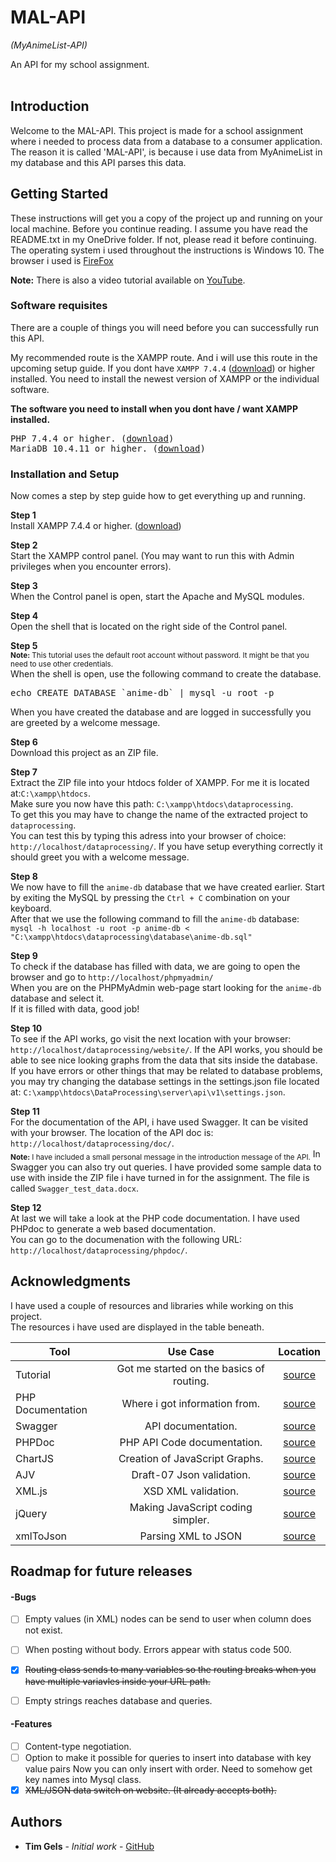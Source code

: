 # MAL-API
<i>(MyAnimeList-API)</i><br>

An API for my school assignment.<br><br>

## Introduction
<p>Welcome to the MAL-API. This project is made for a school assignment where i needed to process data from a database to a consumer application. The reason it is called 'MAL-API', is because i use data from MyAnimeList in my database and this API parses this data.</p>

## Getting Started
These instructions will get you a copy of the project up and running on your local machine. Before you continue reading. I assume you have read the README.txt in my OneDrive folder. If not, please read it before continuing.<br>
The operating system i used throughout the instructions is Windows 10. The browser i used is <a href="https://www.mozilla.org/en-US/firefox/windows/">FireFox</a><br>

<b>Note:</b> There is also a video tutorial available on <a href="https://www.youtube.com/watch?v=acCZ-1Et0Mo">YouTube</a>.

### Software requisites
There are a couple of things you will need before you can successfully run this API.

My recommended route is the XAMPP route. And i will use this route in the upcoming setup guide.
If you dont have `XAMPP 7.4.4` (<a href="https://www.apachefriends.org/download.html" title="download" target="_blank">download</a>) or higher installed. You need to install the newest version of XAMPP or the individual software.

<b> The software you need to install when you dont have / want XAMPP installed.</b>
<pre>
PHP 7.4.4 or higher. (<a href="https://www.php.net/downloads.php" title="PHP download" target="_blank">download</a>)
MariaDB 10.4.11 or higher. (<a href="https://downloads.mariadb.org/" title="MariaDB download" target="_blank">download</a>)
</pre>



### Installation and Setup

Now comes a step by step guide how to get everything up and running.

<b>Step 1</b><br>
Install XAMPP 7.4.4 or higher. (<a href="https://www.apachefriends.org/download.html" title="download" target="_blank">download</a>)

<b>Step 2</b><br>
Start the XAMPP control panel. (You may want to run this with Admin privileges when you encounter errors).

<b>Step 3</b><br>
When the Control panel is open, start the Apache and MySQL modules.

<b>Step 4</b><br>
Open the shell that is located on the right side of the Control panel. 

<b>Step 5</b><br>
<sub><b>Note:</b> This tutorial uses the default root account without password. It might be that you need to use other credentials.</sub><br>
When the shell is open, use the following command to create the database. 
<pre>
echo CREATE DATABASE `anime-db` | mysql -u root -p
</pre>

When you have created the database and are logged in successfully you are greeted by a welcome message.

<b>Step 6</b><br>
Download this project as an ZIP file.

<b>Step 7</b><br>
Extract the ZIP file into your htdocs folder of XAMPP. For me it is located at:```C:\xampp\htdocs```.<br>
Make sure you now have this path: ```C:\xampp\htdocs\dataprocessing```.<br>
To get this you may have to change the name of the extracted project to ```dataprocessing```.<br>
You can test this by typing this adress into your browser of choice: ```http://localhost/dataprocessing/```. 
If you have setup everything correctly it should greet you with a welcome message.<br>

<b>Step 8</b><br>
We now have to fill the ```anime-db``` database that we have created earlier. Start by exiting the MySQL by pressing the ```Ctrl + C``` combination on your keyboard.<br>
After that we use the following command to fill the ```anime-db``` database:<br>
```mysql -h localhost -u root -p anime-db < "C:\xampp\htdocs\dataprocessing\database\anime-db.sql"```

<b>Step 9</b><br>
To check if the database has filled with data, we are going to open the browser and go to ```http://localhost/phpmyadmin/```<br>
When you are on the PHPMyAdmin web-page start looking for the ```anime-db``` database and select it.<br>
If it is filled with data, good job!

<b>Step 10</b><br>
To see if the API works, go visit the next location with your browser: ```http://localhost/dataprocessing/website/```. If the API works, you should be able to see nice looking graphs from the data that sits inside the database.<br>
If you have errors or other things that may be related to database problems, you may try changing the database settings in the settings.json file located at: ```C:\xampp\htdocs\DataProcessing\server\api\v1\settings.json```.

<b>Step 11</b><br>
For the documentation of the API, i have used Swagger. It can be visited with your browser. The location of the API doc is: ```http://localhost/dataprocessing/doc/```.<br>
<sub><b>Note:</b> I have included a small personal message in the introduction message of the API.</sub>
In Swagger you can also try out queries. I have provided some sample data to use with inside the ZIP file i have turned in for the assignment. The file is called ```Swagger_test_data.docx```.

<b>Step 12</b><br>
At last we will take a look at the PHP code documentation. I have used PHPdoc to generate a web based documentation.<br>
You can go to the documenation with the following URL: ```http://localhost/dataprocessing/phpdoc/```.

## Acknowledgments<br>
I have used a couple of resources and libraries while working on this project.<br>
The resources i have used are displayed in the table beneath.
<br>

| Tool          | Use Case      | Location|
| ------------- |:-------------:|:-----:|
| Tutorial      | Got me started on the basics of routing. | <a href="https://medium.com/the-andela-way/how-to-build-a-basic-server-side-routing-system-in-php-e52e613cf241">source</a> |
| PHP Documentation      | Where i got information from.      |  <a href="https://www.php.net/manual/en/">source</a>  |
| Swagger |   API documentation.    | <a href="https://swagger.io/">source</a> |
| PHPDoc |   PHP API Code documentation.    | <a href="https://www.phpdoc.org/">source</a> |
| ChartJS |   Creation of JavaScript Graphs.    | <a href="https://www.chartjs.org/">source</a> |
| AJV |   Draft-07 Json validation.    | <a href="https://github.com/epoberezkin/ajv">source</a> |
| XML.js |   XSD XML validation.    | <a href="https://syssgx.github.io/xml.js/">source</a> |
| jQuery |   Making JavaScript coding simpler.    | <a href="https://jquery.com/">source</a> |
| xmlToJson |   Parsing XML to JSON    | <a href="https://github.com/andrewhouser/xmlToJson">source</a> |

## Roadmap for future releases
#### -Bugs
- [ ] Empty values (in XML) nodes can be send to user when column does not exist.
- [ ] When posting without body. Errors appear with status code 500.
- [x] <strike>Routing class sends to many variables so the routing breaks when you have multiple variavles inside your URL path.</strike>
- [ ] Empty strings reaches database and queries.


#### -Features
- [ ] Content-type negotiation.
- [ ] Option to make it possible for queries to insert into database with key value pairs Now you can only insert with order. Need to somehow get key names into Mysql class.
- [x] <strike>XML/JSON data switch on website. (It already accepts both).</strike>

## Authors

* **Tim Gels** - *Initial work* - [GitHub](https://github.com/GrandDynamo/)
